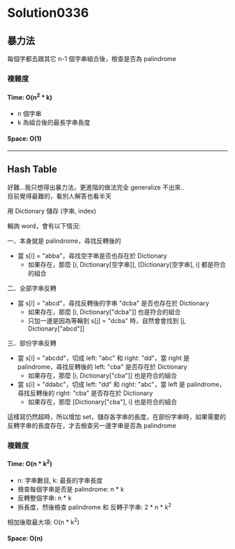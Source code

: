 # Solution0336

## 暴力法

每個字都去跟其它 n-1 個字串組合後，檢查是否為 palindrome

### 複雜度

#### Time: O(n<sup>2</sup> * k)
- n 個字串
- k 為組合後的最長字串長度

#### Space: O(1)

---

## Hash Table

好難...我只想得出暴力法，更進階的做法完全 generalize 不出來..  
目前覺得最難的，看別人解答也看半天  

用 Dictionary 儲存 (字串, index)  

輪詢 word，會有以下情況:  

一、本身就是 palindrome，尋找反轉後的
- 當 s[i] = "abba"，尋找空字串是否也存在於 Dictionary
  - 如果存在，那麼 [i, Dictionary[空字串]], [Dictionary[空字串], i] 都是符合的組合

二、全部字串反轉  
- 當 s[i] = "abcd"，尋找反轉後的字串 "dcba" 是否也存在於 Dictionary
  - 如果存在，那麼 [i, Dictionary["dcba"]] 也是符合的組合
  - 只加一邊是因為等輪到 s[j] = "dcba" 時，自然會會找到 [j, Dictionary["abcd"]]

三、部份字串反轉  
- 當 s[i] = "abcdd"，切成 left: "abc" 和 right: "dd"，當 right 是 palindrome，尋找反轉後的 left: "cba" 是否存在於 Dictionary
  - 如果存在，那麼 [i, Dictionary["cba"]] 也是符合的組合
- 當 s[i] = "ddabc"，切成 left: "dd" 和 right: "abc"，當 left 是 palindrome，尋找反轉後的 right: "cba" 是否存在於 Dictionary
  - 如果存在，那麼 [Dictionary["cba"], i] 也是符合的組合

這樣寫仍然超時，所以增加 set，儲存各字串的長度，在部份字串時，如果需要的反轉字串的長度存在，才去檢查另一邊字串是否為 palindrome

### 複雜度

#### Time: O(n * k<sup>2</sup>)
- n: 字串數目, k: 最長的字串長度
- 檢查每個字串是否是 palindrome: n * k
- 反轉整個字串: n * k
- 拆長度，然後檢查 palindrome 和 反轉子字串: 2 * n * k<sup>2</sup>

相加後取最大項: O(n * k<sup>2</sup>)

#### Space: O(n)